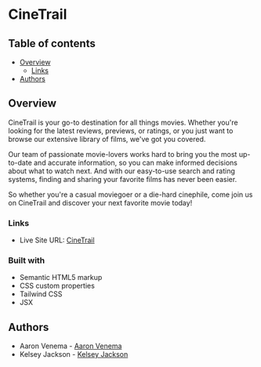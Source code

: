 # CineTrail

## Table of contents

- [Overview](#overview)
  - [Links](#links)
- [Authors](#authors)

## Overview

CineTrail is your go-to destination for all things movies. Whether you're looking for the latest reviews, previews, or ratings, or you just want to browse our extensive library of films, we've got you covered.

Our team of passionate movie-lovers works hard to bring you the most up-to-date and accurate information, so you can make informed decisions about what to watch next. And with our easy-to-use search and rating systems, finding and sharing your favorite films has never been easier.

So whether you're a casual moviegoer or a die-hard cinephile, come join us on CineTrail and discover your next favorite movie today!


### Links

- Live Site URL: [CineTrail](https://cinetraill.netlify.app/)

### Built with

- Semantic HTML5 markup
- CSS custom properties
- Tailwind CSS
- JSX

## Authors

- Aaron Venema - [Aaron Venema](https://aaronvenema.com/)
- Kelsey Jackson - [Kelsey Jackson](https://portfolio-react-project.netlify.app/)